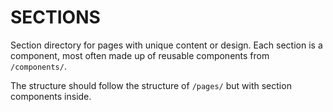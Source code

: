 # SECTIONS
Section directory for pages with unique content or design.
Each section is a component, most often made up of reusable components from `/components/`.

The structure should follow the structure of `/pages/` but with section components inside.
